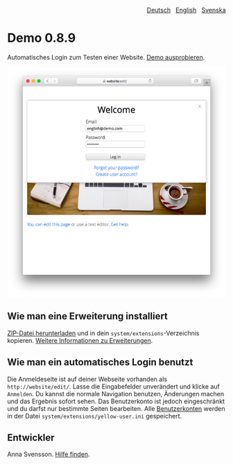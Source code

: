 <p align="right"><a href="README-de.md">Deutsch</a> &nbsp; <a href="README.md">English</a> &nbsp; <a href="README-sv.md">Svenska</a></p>

# Demo 0.8.9

Automatisches Login zum Testen einer Website. [Demo ausprobieren](https://datenstrom.se/de/yellow/demo/).

<p align="center"><img src="SCREENSHOT.png" alt="Bildschirmfoto"></p>

## Wie man eine Erweiterung installiert

[ZIP-Datei herunterladen](https://github.com/annaesvensson/yellow-demo/archive/refs/heads/main.zip) und in dein `system/extensions`-Verzeichnis kopieren. [Weitere Informationen zu Erweiterungen](https://github.com/annaesvensson/yellow-update/tree/main/README-de.md).

## Wie man ein automatisches Login benutzt

Die Anmeldeseite ist auf deiner Webseite vorhanden als `http://website/edit/`. Lasse die Eingabefelder unverändert und klicke auf `Anmelden`. Du kannst die normale Navigation benutzen, Änderungen machen und das Ergebnis sofort sehen. Das Benutzerkonto ist jedoch eingeschränkt und du darfst nur bestimmte Seiten bearbeiten. Alle [Benutzerkonten](https://github.com/annaesvensson/yellow-edit/tree/main/README-de.md) werden in der Datei `system/extensions/yellow-user.ini` gespeichert.

## Entwickler

Anna Svensson. [Hilfe finden](https://datenstrom.se/de/yellow/help/).
